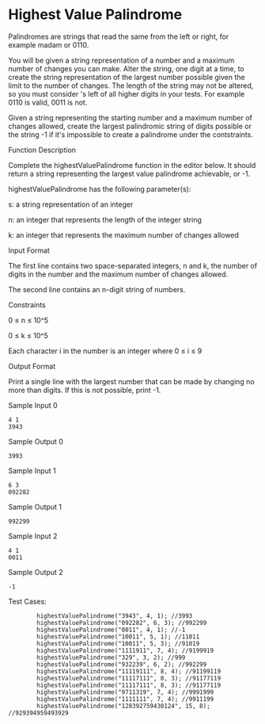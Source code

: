 # Highest Value Palindrome

Palindromes are strings that read the same from the left or right, for example madam or 0110.

You will be given a string representation of a number and a maximum number of changes you can make. Alter the string, one digit at a time, to create the string representation of the largest number possible given the limit to the number of changes. The length of the string may not be altered, so you must consider 's left of all higher digits in your tests. For example 0110 is valid, 0011 is not.

Given a string representing the starting number and a maximum number of changes allowed, create the largest palindromic string of digits possible or the string -1 if it's impossible to create a palindrome under the contstraints.

Function Description

Complete the highestValuePalindrome function in the editor below. It should return a string representing the largest value palindrome achievable, or -1.

highestValuePalindrome has the following parameter(s):

s: a string representation of an integer

n: an integer that represents the length of the integer string

k: an integer that represents the maximum number of changes allowed

Input Format

The first line contains two space-separated integers, n and k, the number of digits in the number and the maximum number of changes allowed. 

The second line contains an n-digit string of numbers.

Constraints

0 ≤ n ≤ 10^5

0 ≤ k ≤ 10^5

Each character i in the number is an integer where 0 ≤ i ≤ 9

Output Format

Print a single line with the largest number that can be made by changing no more than  digits. If this is not possible, print -1.

Sample Input 0

```
4 1
3943
```

Sample Output 0

```
3993
```

Sample Input 1

```
6 3
092282
```

Sample Output 1

```
992299
```

Sample Input 2

```
4 1
0011
```

Sample Output 2

```
-1
```

Test Cases:
```
        highestValuePalindrome("3943", 4, 1); //3993
        highestValuePalindrome("092282", 6, 3); //992299
        highestValuePalindrome("0011", 4, 1); //-1
        highestValuePalindrome("10011", 5, 1); //11011
        highestValuePalindrome("10011", 5, 3); //91019
        highestValuePalindrome("1111911", 7, 4); //9199919
        highestValuePalindrome("329", 3, 2); //999
        highestValuePalindrome("932239", 6, 2); //992299
        highestValuePalindrome("11119111", 8, 4); //91199119
        highestValuePalindrome("11117111", 8, 3); //91177119
        highestValuePalindrome("11117111", 8, 3); //91177119
        highestValuePalindrome("9711319", 7, 4); //9991999
        highestValuePalindrome("1111111", 7, 4); //9911199
        highestValuePalindrome("128392759430124", 15, 8); //929394959493929
```
